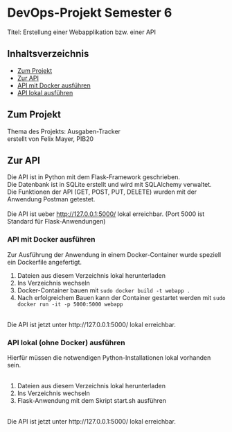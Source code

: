 # DevOps-Projekt Semester 6

Titel: Erstellung einer Webapplikation bzw. einer API

## Inhaltsverzeichnis

- [Zum Projekt](#zum-projekt)
- [Zur API](#zur-api)
- [API mit Docker ausführen](#api-mit-docker-ausführen)
- [API lokal ausführen](#api-lokal-ohne-docker-ausführen)

## Zum Projekt

Thema des Projekts: Ausgaben-Tracker <br>
erstellt von Felix Mayer, PIB20

## Zur API

Die API ist in Python mit dem Flask-Framework geschrieben. <br>
Die Datenbank ist in SQLite erstellt und wird mit SQLAlchemy verwaltet. <br>
Die Funktionen der API (GET, POST, PUT, DELETE) wurden mit der Anwendung Postman getestet. <br>
<br>
Die API ist ueber http://127.0.0.1:5000/ lokal erreichbar. (Port 5000 ist Standard für Flask-Anwendungen)

### API mit Docker ausführen

Zur Ausführung der Anwendung in einem Docker-Container wurde speziell ein Dockerfile angefertigt. <br>

1. Dateien aus diesem Verzeichnis lokal herunterladen <br>
2. Ins Verzeichnis wechseln <br>
3. Docker-Container bauen mit  ``` sudo docker build -t webapp . ``` <br>
4. Nach erfolgreichem Bauen kann der Container gestartet werden mit ``` sudo docker run -it -p 5000:5000 webapp ``` <br>
<br>
Die API ist jetzt unter http://127.0.0.1:5000/ lokal erreichbar. <br>

### API lokal (ohne Docker) ausführen

Hierfür müssen die notwendigen Python-Installationen lokal vorhanden sein. <br>
<br>
1. Dateien aus diesem Verzeichnis lokal herunterladen <br>
2. Ins Verzeichnis wechseln <br>
3. Flask-Anwendung mit dem Skript start.sh ausführen <br>
<br>
Die API ist jetzt unter http://127.0.0.1:5000/ lokal erreichbar. <br>